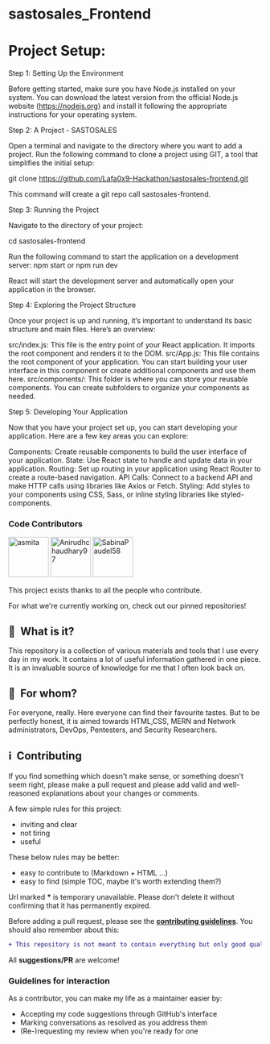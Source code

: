 # sastosales_Frontend


# Project Setup:

Step 1: Setting Up the Environment

Before getting started, make sure you have Node.js installed on your system. You can download the latest version from the official Node.js website (https://nodejs.org) and install it following the appropriate instructions for your operating system.

Step 2: A Project - SASTOSALES

Open a terminal and navigate to the directory where you want to add a project. Run the following command to clone a project using GIT, a tool that simplifies the initial setup:

git clone https://github.com/Lafa0x9-Hackathon/sastosales-frontend.git

This command will create a git repo call sastosales-frontend.

Step 3: Running the Project

Navigate to the directory of your project:

cd sastosales-frontend

Run the following command to start the application on a development server:
npm start or npm run dev

React will start the development server and automatically open your application in the browser.

Step 4: Exploring the Project Structure

Once your project is up and running, it’s important to understand its basic structure and main files. Here’s an overview:

src/index.js: This file is the entry point of your React application. It imports the root component and renders it to the DOM.
src/App.js: This file contains the root component of your application. You can start building your user interface in this component or create additional components and use them here.
src/components/: This folder is where you can store your reusable components. You can create subfolders to organize your components as needed.

Step 5: Developing Your Application

Now that you have your project set up, you can start developing your application. Here are a few key areas you can explore:

Components: Create reusable components to build the user interface of your application.
State: Use React state to handle and update data in your application.
Routing: Set up routing in your application using React Router to create a route-based navigation.
API Calls: Connect to a backend API and make HTTP calls using libraries like Axios or Fetch.
Styling: Add styles to your components using CSS, Sass, or inline styling libraries like styled-components.

### Code Contributors

[//]: contributor-faces

<a href="https://github.com/Asmita-Nyoupane"><img src="https://avatars.githubusercontent.com/u/74106020?v=4" title="asmita" width="80" height="80"></a>
<a href="https://github.com/Anirudhchaudhary97"><img src="https://avatars.githubusercontent.com/u/128168439?v=4" title="Anirudhchaudhary97" width="80" height="80"></a>
<a href="https://github.com/SabinaPaudel58"><img src="https://avatars.githubusercontent.com/u/67220183?v=4" title="SabinaPaudel58" width="80" height="80"></a>

[//]: contributor-faces

This project exists thanks to all the people who contribute. 

For what we're currently working on, check out our pinned repositories!


## :notebook_with_decorative_cover: &nbsp;What is it?

This repository is a collection of various materials and tools that I use every day in my work. It contains a lot of useful information gathered in one piece. It is an invaluable source of knowledge for me that I often look back on.

## :restroom: &nbsp;For whom?

For everyone, really. Here everyone can find their favourite tastes. But to be perfectly honest, it is aimed towards HTML,CSS, MERN and Network administrators, DevOps, Pentesters, and Security Researchers.

## :information_source: &nbsp;Contributing

If you find something which doesn't make sense, or something doesn't seem right, please make a pull request and please add valid and well-reasoned explanations about your changes or comments.

A few simple rules for this project:

- inviting and clear
- not tiring
- useful

These below rules may be better:

- easy to contribute to (Markdown + HTML ...)
- easy to find (simple TOC, maybe it's worth extending them?)

Url marked **\*** is temporary unavailable. Please don't delete it without confirming that it has permanently expired.

Before adding a pull request, please see the **[contributing guidelines](.github/CONTRIBUTING.md)**. You should also remember about this:

```diff
+ This repository is not meant to contain everything but only good quality stuff.
```

All **suggestions/PR** are welcome!


### Guidelines for interaction

As a contributor, you can make my life as a maintainer easier by:
 - Accepting my code suggestions through GitHub's interface
 - Marking conversations as resolved as you address them
 - (Re-)requesting my review when you're ready for one
